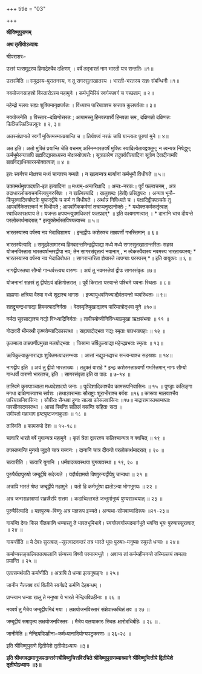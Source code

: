 +++
title = "03"

+++


<div id="pl-73190" claऽऽ="panel-layout">

<div id="pg-73190-0" claऽऽ="panel-grid panel-no-ऽtyle">

<div id="pgc-73190-0-0" claऽऽ="panel-grid-cell" weight="1">

<div id="panel-73190-0-0-0" claऽऽ="ऽo-panel widget widget_ऽow-editor panel-firऽt-child panel-laऽt-child" index="0" data-ऽtyle="{&quot;background_image_attachment&quot;ःfalऽe,&quot;background_diऽplay&quot;ः&quot;tile&quot;}">

<div claऽऽ="ऽo-widget-ऽow-editor ऽo-widget-ऽow-editor-baऽe">

<div claऽऽ="ऽiteorigin-widget-tinymce textwidget">

**श्रीविष्णुपुराणम्**

**अथ तृतीयोऽध्यायः**

 श्रीपराशरः-

उत्तरं यत्समुद्रस्य हिमाद्रेश्चैव दक्षिणम् । वर्षं तद्भारतं नाम भारती यत्र सन्ततिः ॥१॥

 उत्तरमिति ॥ समुद्रस्य–पुरातनस्य, न तु सगरसुताखातस्य । भारती-भरतस्य राज्ञः संबन्धिनी ॥१॥

नवयोजनसाहस्रो विस्तारोऽस्य महामुने । कर्मभूमिरियं स्वर्गमपवर्ग च गच्छताम् ॥ २॥

महेन्द्रो मलयः सह्यः शुक्तिमानृक्षपर्वतः । विंध्यश्च पारियात्रश्च सप्तात्र कुलपर्वताः॥ ३॥

 नवयोजनेति ॥ विस्तारः–दक्षिणोत्तरतः ; आयामस्तु हिमवत्पार्श्वे हिमवता समः, दक्षिणतो दक्षिणतः किञ्चित्किञ्चिन्न्यूनः ॥ २, ३॥

अतस्संप्राप्यते स्वर्गो मुक्तिमस्मात्प्रयान्ति च । तिर्यक्त्वं नरकं चापि यान्त्यतः पुरुषां मुने ॥ ४॥

 अत इति। अतो मुक्तिं प्रयान्ति चेति वचनम् अस्मिन्भारतवर्षे मुक्तिः स्यादित्येतावद्वक्तुम्; न त्वन्यत्र निषेद्धुम्; कर्मभूमेरन्यत्रापि ब्रह्मविद्यासाध्यस्य मोक्षस्योपपत्तेः। सूत्रकारेण तदुपर्यपीत्यादिना सूत्रेण देवादीनामपि ब्रह्मविद्याधिकारस्योक्तत्वात् ॥ ४ ॥

इतः स्वर्गश्च मोक्षश्च मध्यं चान्तश्च गम्यते । न खल्वन्यत्र मर्त्यानां कर्मभूमौ विधीयते ॥ ५॥

 उक्तमर्थमुपपादयति-इत इत्यादिना ॥ मध्यम्-अन्तरिक्षादि । अन्तः-नरकः। पूर्वं फलवचनम् , अत्र तदाधारलोकवचनमित्यपुनरुक्तिः । न खल्वित्यादि । खलुशब्दः (हेतौ) प्रसिद्धपरः । अन्यत्र भूमौ– किंपुरुषादिवर्षाष्टके पुष्करद्वीपे च कर्म न विधीयते । अर्थान्न निषिध्यते च । पक्षादिद्वीपपञ्चके तु आपवर्गिकेतरत्कर्म न विधीयते ; आपवर्गिककर्मणां तत्राप्यनुष्ठानोक्तेः ; \* यथोक्तकर्मकर्तृत्वात् स्वाधिकारक्षयाय ते। यजन्तः क्षपयन्त्युग्रमधिकारं फलप्रदम्\* ॥ इति वक्ष्यमाणत्वात् । \* दानानि चात्र दीयन्ते परलोकार्थमादरात् \* इत्युक्तेर्भारतविषयत्वाच्च ॥ ५॥

भारतस्यास्य वर्षस्य नव भेदान्निशामय । इन्द्रद्वीपः कशेरुश्च ताम्रपर्णो गभस्तिमान् ॥ ६॥

 भारतस्येत्यादि ॥ समुद्रवेलामारभ्य हिमवदन्तमिन्द्रद्वीपाद्या मध्ये मध्ये सगरसुतखातान्तरिताः सहस्र योजनविस्तारा भारतवर्षान्तरद्वीपा नव; तेन सागरसंवृतत्वं नवानाम् , न त्वेकस्यैवास्य नवमस्य भारताख्यस्य; \* भारतस्यास्य वर्षस्य नव भेदान्निबोधत । सागरान्तरिता ज्ञेयास्ते त्वपग्याः परस्परम् \*॥ इति वायूक्तः ॥ ६ ॥

नागद्वीपस्तथा सौम्यो गान्धर्वस्त्वथ वारुणः । अयं तु नवमस्तेषां द्वीपः सागरसंवृतः ॥७॥

योजनानां सहस्रं तु द्वीपोऽयं दक्षिणोत्तरात् । पूर्वे किराता यस्यान्ते पश्चिमे यवनाः स्थिताः ॥ ८॥

ब्राह्मणाः क्षत्रिया वैश्या मध्ये शूद्राश्च भागशः । इज्यायुधवणिज्याद्यैर्वतयन्तो व्यवस्थिताः ॥ ९॥

शतद्रूचन्द्रभागाद्या हिमवत्पादनिर्गताः । वेदस्मृतिमुखाद्याश्च पारियात्रोद्भवा मुने ॥१०॥

नर्मदा सुरसाद्याश्च नद्यो विन्ध्याद्रिनिर्गताः । तापीपयोष्णीनिर्विन्ध्याप्रमुखा ऋक्षसंभवाः ॥ ११ ॥

गोदावरी भीमरथी कृष्णवेण्यादिकास्तथा । सह्यपादोद्भवा नद्यः स्मृताः पापभयापहाः ॥ १२ ॥

कृतमाला ताम्रपर्णीप्रमुखा मलयोद्भवाः । त्रिसामा चर्षिकुल्याद्या महेन्द्रप्रभवाः स्मृताः ॥ १३॥

ऋषिकुल्याकुमाराद्याः शुक्तिमत्पादसम्भवाः । आसां नद्युपनद्यश्च सन्त्यन्याश्च सहस्रशः ॥ १४॥

 नागद्वीप इति ॥ अयं तु द्वीपो भारताख्यः । तदुक्तं वाराहे \* इन्द्रः कशेरुस्ताम्रवर्णो गभस्तिमान् नागः सौम्यो गान्धर्वो वारुणो भारतश्च, इति । सागरसंवृता इति वा पाठः ॥ ७-१४ ॥

तास्विमे कुरुपाञ्चाला मध्यदेशादयो जनाः । पूर्वदेशादिकाश्चैव कामरूपनिवासिनः ॥ १५ ॥ पुण्ड्राः कलिङ्गा मगधा दाक्षिणात्याश्च सर्वशः ।तथाऽपरान्ताः सौराष्ट्राः शूराभीराश्च बर्बराः ॥१६॥ कारूषा मालवाश्चैव पारियात्रनिवासिनः । सौवीराः सैन्धवा हूणाः साल्वा कोसलवासिनः ॥१७॥
माद्रारामास्तथाम्बष्ठाः पारसीकादयस्तथा । आसां पिबन्ति सलिलं वसन्ति सहिताः सदा ।  
समीपतो महाभाग हृष्टपुष्टजनाकुलाः ॥ १८ ॥

तास्विति ॥ कामरूपो देशः ॥ १५-१८॥

चत्वारि भारते बर्षे युगान्यत्र महामुने । कृतं त्रेता द्वापरश्च कलिश्चान्यत्र न क्वचित् ॥ १९ ॥

तपस्तप्यन्ति मुनयो जुह्वते चात्र यज्वनः । दानानि चात्र दीयन्ते परलोकार्थमादरात् ॥ २० ॥

 चत्वारीति । चत्वारि युगानि । धर्मपादव्यवस्थया युगव्यवस्था ॥ १९, २० ॥

पुरुषैर्यज्ञपुरुषो जम्बूद्वीपे सदेज्यते । यज्ञैर्यज्ञमयो विष्णुरन्यद्वीपेषु चान्यथा ॥ २१ ॥

अत्रापि भारतं श्रेष्ठ जम्बूद्वीपे महामुने । यतो हि कर्मभूरेषा ह्यतोऽन्या भोगभूमयः ॥ २२ ॥

अत्र जन्मसहस्राणां सहस्रैरपि सत्तम । कदाचिल्लभते जन्तुर्मानुष्यं पुण्यसञ्चयात् ॥ २३ ॥

 पुरुषैरित्यादि ॥ यज्ञपुरुषः-विष्णुः अत्र यज्ञरूप इज्यते। अन्यथा-सोमवाय्वादिरूपः ॥२१-२३॥

 गायन्ति देवाः किल गीतकानि धन्यास्तु ते भारतभूमिभागे। स्वर्गापवर्गास्पदमार्गभूते भवन्ति भूयः पुरुषास्सुरत्वात् ॥ २४ ॥

 गायन्तीति ॥ ये देवाः सुरत्वात् –सुरत्वादनन्तरं तत्र भारते भूयः पुरुषाः-मनुष्याः स्युस्ते धन्याः ॥ २४॥

कर्माण्यसङ्कल्पिततत्फलानि संन्यस्य विष्णौ परमात्मभूते । अवाप्य तां कर्ममहीमनन्ते तस्मिल्लयं त्वमलाः प्रयान्ति ॥ २५ ॥

 एतत्समर्थयति कर्माणीति ॥ अत्रापि ते धन्या इत्यनुषङ्गः ॥ २५॥

 जानीम नैतत्क्व वयं विलीने स्वर्गप्रदे कर्मणि देहबन्धम् ।

 प्राप्स्याम धन्याः खलु ते मनुष्या ये भारते नेन्द्रियविप्रहीनाः ॥ २६ ॥

नववर्षं तु मैत्रेय जम्बूद्वीपमिदं मया । लक्षयोजनविस्तारं संक्षेपात्कथितं तव ॥ २७ ॥

जम्बूद्वीपं समावृत्य लक्षयोजनविस्तरः । मैत्रेय वलयाकारः स्थितः क्षारोदधिर्बहिः ॥ २८ ॥ .

 जानीमेति ॥ नेन्द्रियविप्रहीनाः-कर्मध्यानादियोग्यपटुकरणाः ॥ २६-२८ ॥

इति श्रीविष्णुपुराणे द्वितीयेशे तृतीयोऽध्यायः ॥३॥

**इति श्रीभगवद्रामानुजपदान्तरंगश्रीविष्णुचित्तविरचिते श्रीविष्णुपुराणव्याख्याने श्रीविष्णुचित्तीये द्वितीयेशे तृतीयोऽध्यायः ॥३॥**














